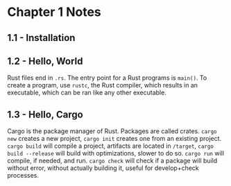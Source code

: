 # Chapter 1 Notes

## 1.1 - Installation

## 1.2 - Hello, World
Rust files end in `.rs`. The entry point for a Rust programs is `main()`.
To create a program, use `rustc`, the Rust compiler, which results in an
executable, which can be ran like any other executable.

## 1.3 - Hello, Cargo
Cargo is the package manager of Rust. Packages are called crates. `cargo new` creates a new project, `cargo init` creates one from an existing project.
`cargo build` will compile a project, artifacts are located in `/target`, `cargo build --release` will build with optimizations, slower to do so. `cargo run` will compile, if needed, and run. `cargo check` will check if a package will build without error, without actually building it, useful for develop+check processes.
